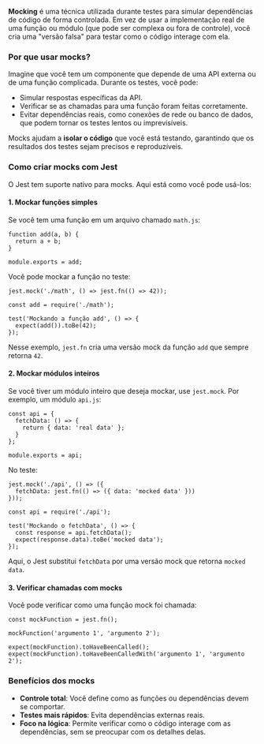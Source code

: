 **Mocking** é uma técnica utilizada durante testes para simular dependências de código de forma controlada. Em vez de usar a implementação real de uma função ou módulo (que pode ser complexa ou fora de controle), você cria uma "versão falsa" para testar como o código interage com ela.

### **Por que usar mocks?**

Imagine que você tem um componente que depende de uma API externa ou de uma função complicada. Durante os testes, você pode:

- Simular respostas específicas da API.
- Verificar se as chamadas para uma função foram feitas corretamente.
- Evitar dependências reais, como conexões de rede ou banco de dados, que podem tornar os testes lentos ou imprevisíveis.

Mocks ajudam a **isolar o código** que você está testando, garantindo que os resultados dos testes sejam precisos e reproduzíveis.

### **Como criar mocks com Jest**

O Jest tem suporte nativo para mocks. Aqui está como você pode usá-los:

#### **1. Mockar funções simples**

Se você tem uma função em um arquivo chamado `math.js`:

```
function add(a, b) {
  return a + b;
}

module.exports = add;
```

Você pode mockar a função no teste:

```
jest.mock('./math', () => jest.fn(() => 42));

const add = require('./math');

test('Mockando a função add', () => {
  expect(add()).toBe(42);
});
```

Nesse exemplo, `jest.fn` cria uma versão mock da função `add` que sempre retorna `42`.

#### **2. Mockar módulos inteiros**

Se você tiver um módulo inteiro que deseja mockar, use `jest.mock`. Por exemplo, um módulo `api.js`:

```
const api = {
  fetchData: () => {
    return { data: 'real data' };
  }
};

module.exports = api;
```

No teste:

```
jest.mock('./api', () => ({
  fetchData: jest.fn(() => ({ data: 'mocked data' }))
}));

const api = require('./api');

test('Mockando o fetchData', () => {
  const response = api.fetchData();
  expect(response.data).toBe('mocked data');
});
```

Aqui, o Jest substitui `fetchData` por uma versão mock que retorna `mocked data`.

#### **3. Verificar chamadas com mocks**

Você pode verificar como uma função mock foi chamada:

```
const mockFunction = jest.fn();

mockFunction('argumento 1', 'argumento 2');

expect(mockFunction).toHaveBeenCalled();
expect(mockFunction).toHaveBeenCalledWith('argumento 1', 'argumento 2');
```

### **Benefícios dos mocks**

- **Controle total**: Você define como as funções ou dependências devem se comportar.
- **Testes mais rápidos**: Evita dependências externas reais.
- **Foco na lógica**: Permite verificar como o código interage com as dependências, sem se preocupar com os detalhes delas.

